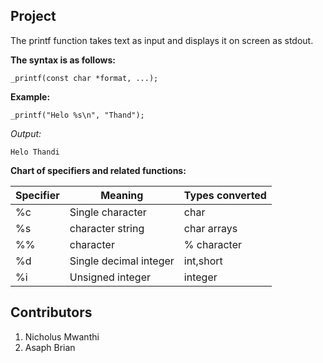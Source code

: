 ## Project

The printf function takes text as input and displays it on screen as stdout.

**The syntax is as follows:**

    _printf(const char *format, ...);

**Example:**

    _printf("Helo %s\n", "Thand");

*Output:*

    Helo Thandi



**Chart of specifiers and related functions:**

| Specifier | Meaning | Types converted
| ----------- | ----------- | -----------
| %c | Single character | char
| %s | character string  | char arrays
| %% | character | % character
| %d |Single decimal integer | int,short
| %i | Unsigned integer | integer


## Contributors
1. Nicholus Mwanthi
2. Asaph Brian
